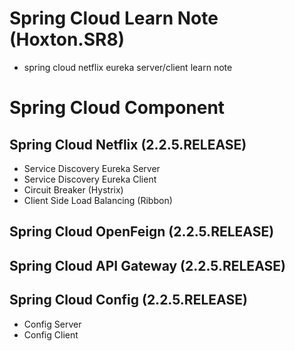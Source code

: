 # Spring Cloud Learn Note (Hoxton.SR8)
- spring cloud netflix eureka server/client learn note

# Spring Cloud Component

## Spring Cloud Netflix (2.2.5.RELEASE)

- Service Discovery Eureka Server
- Service Discovery Eureka Client
-  Circuit Breaker (Hystrix)
- Client Side Load Balancing (Ribbon)

## Spring Cloud OpenFeign (2.2.5.RELEASE)

## Spring Cloud API Gateway (2.2.5.RELEASE)

## Spring Cloud Config (2.2.5.RELEASE)

- Config Server
- Config Client